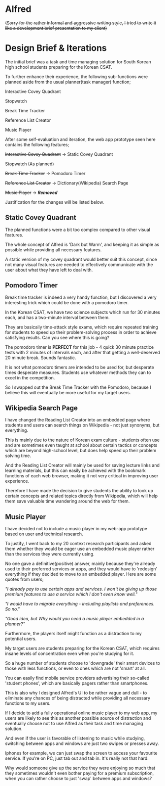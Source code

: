 # Alfred

~~(Sorry for the rather informal and aggressive writing style, I tried to write it like a development brief presentation to my client)~~

# Design Brief & Iterations

The initial brief was a task and time managing solution for South Korean high school students preparing for the Korean CSAT.

To further enhance their experience, the following sub-functions were planned aside from the usual planner(task manager) function;

Interactive Covey Quadrant

Stopwatch

Break Time Tracker

Reference List Creator

Music Player

After some self-evaluation and iteration, the web app prototype seen here contains the following features;

~~Interactive Covey Quadrant~~ -> Static Covey Quadrant

Stopwatch (As planned)

~~Break Time Tracker~~ -> Pomodoro Timer

~~Reference List Creator~~ -> Dictionary(Wikipedia) Search Page

~~Music Player~~ -> ***Removed***

Justification for the changes will be listed below.

## Static Covey Quadrant

The planned functions were a bit too complex compared to other visual features.

The whole concept of Alfred is 'Dark but Warm', and keeping it as simple as possible while providing all necessary features.

A static version of my covey quadrant would better suit this concept, since not many visual features are needed to effectively communicate with the user about what they have left to deal with.

## Pomodoro Timer

Break time tracker is indeed a very handy function, but I discovered a very interesting trick which could be done with a pomodoro timer.

In the Korean CSAT, we have two science subjects which run for 30 minutes each, and has a two-minute interval between them.

They are basically time-attack style exams, which require repeated training for students to speed up their problem-solving process in order to achieve satisfying results. Can you see where this is going?

The pomodoro timer is **PERFECT** for this job - 4 quick 30 minute practice tests with 2 minutes of intervals each, and after that getting a well-deserved 20 minute break. Sounds fantastic.

It is not what pomodoro timers are intended to be used for, but desperate times desperate measures. Students use whatever methods they can to excel in the competition.

So I swapped out the Break Time Tracker with the Pomodoro, because I believe this will eventually be more useful for my target users.

## Wikipedia Search Page

I have changed the Reading List Creator into an embedded page where students and users can search things on Wikipedia - not just synonyms, but everything.

This is mainly due to the nature of Korean exam culture - students often use and are sometimes even taught at school about certain tactics or concepts which are beyond high-school level, but does help speed up their problem solving time.

And the Reading List Creator will mainly be used for saving lecture links and learning materials, but this can easily be achieved with the bookmark functions of each web browser, making it not very critical in improving user experience.

Therefore I have made the decision to give students the ability to look up certain concepts and related topics directly from Wikipedia, which will help them save valuable time wandering around the web for them.

## Music Player 

I have decided not to include a music player in my web-app prototype based on user and technical research.

To justify, I went back to my 20 context research participants and asked them whether they would be eager use an embedded music player rather than the services they were currently using.

No one gave a definitive(positive) answer, mainly because they're already used to their preferred services or apps, and they would have to 'redesign' everything if they decided to move to an embedded player. Here are some quotes from users;


*"I already pay to use certain apps and services. I won't be giving up those premium features to use a service which I don't even know well."*

*"I would have to migrate everything - including playlists and preferences. So no."*

*"Good idea, but Why would you need a music player embedded in a planner?"*


Furthermore, the players itself might function as a distraction to my potential users.

My target users are students preparing for the Korean CSAT, which requires insane levels of concentration even when you're studying for it. 

So a huge number of students choose to 'downgrade' their smart devices to those with less functions, or even to ones which are not 'smart' at all. 

You can easily find mobile service providers advertising their so-called 'student phones', which are basically pagers rather than smartphones. 

This is also why I designed Alfred's UI to be rather vague and dull - to eliminate any chances of being distracted while providing all necessary functions to my users. 

If I decide to add a fully operational online music player to my web app, my users are likely to see this as another possible source of distraction and eventually choose not to use Alfred as their task and time managing solution.


And even if the user is favorable of listening to music while studying, switching between apps and windows are just two swipes or presses away. 

Iphones for example, we can just swap the screen to access your favourite service. If you're on PC, just tab out and tab in. It's really not that hard.

Why would someone give up the service they were enjoying so much that they sometimes wouldn't even bother paying for a premium subscription, when you can rather choose to just 'swap' between apps and windows?


